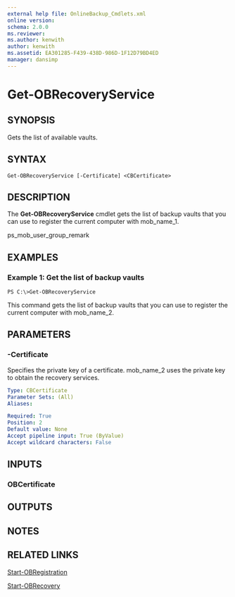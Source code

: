 ```yaml
---
external help file: OnlineBackup_Cmdlets.xml
online version: 
schema: 2.0.0
ms.reviewer:
ms.author: kenwith
author: kenwith
ms.assetid: EA301285-F439-438D-986D-1F12D79BD4ED
manager: dansimp
---
```


# Get-OBRecoveryService

## SYNOPSIS
Gets the list of available vaults.

## SYNTAX

```
Get-OBRecoveryService [-Certificate] <CBCertificate>
```

## DESCRIPTION
The **Get-OBRecoveryService** cmdlet gets the list of backup vaults that you can use to register the current computer with mob_name_1.

ps_mob_user_group_remark

## EXAMPLES

### Example 1: Get the list of backup vaults
```
PS C:\>Get-OBRecoveryService
```

This command gets the list of backup vaults that you can use to register the current computer with mob_name_2.

## PARAMETERS

### -Certificate
Specifies the private key of a certificate.
mob_name_2 uses the private key to obtain the recovery services.

```yaml
Type: CBCertificate
Parameter Sets: (All)
Aliases: 

Required: True
Position: 2
Default value: None
Accept pipeline input: True (ByValue)
Accept wildcard characters: False
```

## INPUTS

### OBCertificate

## OUTPUTS

## NOTES

## RELATED LINKS

[Start-OBRegistration](./Start-OBRegistration.md)

[Start-OBRecovery](./Start-OBRecovery.md)

